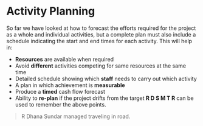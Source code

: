 # Activity Planning
So far we have looked at how to forecast the efforts required for the project as a whole and individual activities, but a complete plan must also include a schedule indicating the start and end times for each activity. This will help in:
- **Resources** are available when required
- Avoid **different** activities competing for same resources at the same time
- Detailed schedule showing which **staff** needs to carry out which activity
- A plan in which achievement is **measurable**
- Produce a **timed** cash flow forecast
- Ability to **re-plan** if the project drifts from the target
**R D S M T R** can be used to remember the above points.
> R Dhana Sundar managed traveling in road.
